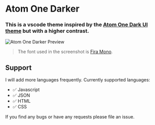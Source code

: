 # Atom One Darker

### This is a vscode theme inspired by the [Atom One Dark UI theme](https://atom.io/themes/one-dark-ui) but with a higher contrast.

![Atom One Darker Preview](https://raw.githubusercontent.com/christopherafbjur/vscode-theme-onedarker/master/screenshots/preview.png)

> The font used in the screenshot is [Fira Mono](https://github.com/mozilla/Fira).

## Support

I will add more languages frequently. Currently supported languages:

- :white_check_mark: Javascript
- :white_check_mark: JSON
- :white_check_mark: HTML
- :white_check_mark: CSS

If you find any bugs or have any requests please file an issue.
